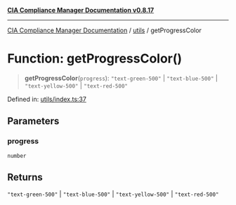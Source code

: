 [**CIA Compliance Manager Documentation v0.8.17**](../../README.md)

***

[CIA Compliance Manager Documentation](../../modules.md) / [utils](../README.md) / getProgressColor

# Function: getProgressColor()

> **getProgressColor**(`progress`): `"text-green-500"` \| `"text-blue-500"` \| `"text-yellow-500"` \| `"text-red-500"`

Defined in: [utils/index.ts:37](https://github.com/Hack23/cia-compliance-manager/blob/6a2219920f4c187f7eafa3e355e36b35c9c19248/src/utils/index.ts#L37)

## Parameters

### progress

`number`

## Returns

`"text-green-500"` \| `"text-blue-500"` \| `"text-yellow-500"` \| `"text-red-500"`
